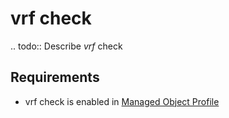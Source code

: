 # vrf check

.. todo::
    Describe *vrf* check

## Requirements

* vrf check is enabled in [Managed Object Profile](../../../reference/concepts/managed-object-profile/index.md)
